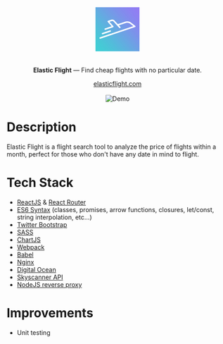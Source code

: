 <div align="center">
  <img src="https://github.com/jonathanmartinez/elastic-flight/blob/master/doc/isotipo.jpg?raw=true" height="100" alt="Logo">
    <br><br>
    <p><strong>Elastic Flight</strong> — Find cheap flights with no particular date.</p>
    <a href="http://www.elasticflight.com">elasticflight.com</a>
    <br><br>
    <img src="https://github.com/jonathanmartinez/elastic-flight/blob/master/doc/demo.gif?raw=true" alt="Demo">
</div>

# Description

Elastic Flight is a flight search tool to analyze the price of flights within a month, perfect for those who don't have any date in mind to flight.

# Tech Stack

* [ReactJS](https://facebook.github.io/react/) & [React Router](https://reacttraining.com/react-router/)
* [ES6 Syntax](http://es6-features.org) (classes, promises, arrow functions, closures, let/const, string interpolation, etc...)
* [Twitter Bootstrap](http://getbootstrap.com/)
* [SASS](http://sass-lang.com/)
* [ChartJS](http://www.chartjs.org/)
* [Webpack](https://webpack.github.io/)
* [Babel](https://babeljs.io/)
* [Nginx](https://www.nginx.com/)
* [Digital Ocean](https://www.digitalocean.com/)
* [Skyscanner API](https://partners.skyscanner.net/)
* [NodeJS reverse proxy](https://github.com/Rob--W/cors-anywhere)

# Improvements

* Unit testing
 
